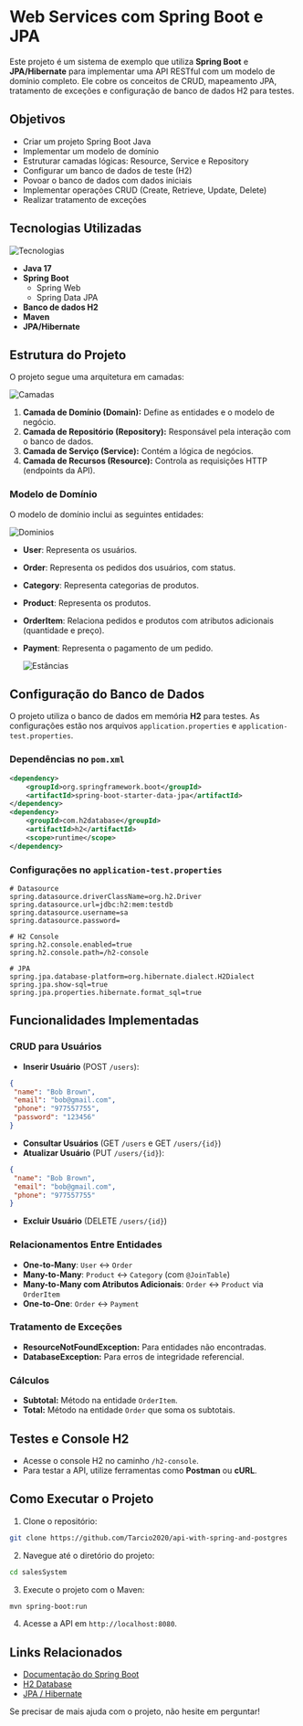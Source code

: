 # Web Services com Spring Boot e JPA

Este projeto é um sistema de exemplo que utiliza **Spring Boot** e **JPA/Hibernate** para implementar uma API RESTful com um modelo de domínio completo. Ele cobre os conceitos de CRUD, mapeamento JPA, tratamento de exceções e configuração de banco de dados H2 para testes.

## Objetivos
- Criar um projeto Spring Boot Java
- Implementar um modelo de domínio
- Estruturar camadas lógicas: Resource, Service e Repository
- Configurar um banco de dados de teste (H2)
- Povoar o banco de dados com dados iniciais
- Implementar operações CRUD (Create, Retrieve, Update, Delete)
- Realizar tratamento de exceções

## Tecnologias Utilizadas

![Tecnologias](https://servidor-estaticos-amber.vercel.app/primeira.png)

- **Java 17**
- **Spring Boot**
  - Spring Web
  - Spring Data JPA
- **Banco de dados H2**
- **Maven**
- **JPA/Hibernate**

## Estrutura do Projeto
O projeto segue uma arquitetura em camadas:

![Camadas](https://servidor-estaticos-amber.vercel.app/segunda.png)

1. **Camada de Domínio (Domain):** Define as entidades e o modelo de negócio.
2. **Camada de Repositório (Repository):** Responsável pela interação com o banco de dados.
3. **Camada de Serviço (Service):** Contém a lógica de negócios.
4. **Camada de Recursos (Resource):** Controla as requisições HTTP (endpoints da API).

### Modelo de Domínio
O modelo de domínio inclui as seguintes entidades:

![Dominios](https://servidor-estaticos-amber.vercel.app/quarta.png)

- **User**: Representa os usuários.
- **Order**: Representa os pedidos dos usuários, com status.
- **Category**: Representa categorias de produtos.
- **Product**: Representa os produtos.
- **OrderItem**: Relaciona pedidos e produtos com atributos adicionais (quantidade e preço).
- **Payment**: Representa o pagamento de um pedido.

  ![Estâncias](https://servidor-estaticos-amber.vercel.app/terceira.png)


## Configuração do Banco de Dados
O projeto utiliza o banco de dados em memória **H2** para testes. As configurações estão nos arquivos `application.properties` e `application-test.properties`.

### Dependências no `pom.xml`
```xml
<dependency>
    <groupId>org.springframework.boot</groupId>
    <artifactId>spring-boot-starter-data-jpa</artifactId>
</dependency>
<dependency>
    <groupId>com.h2database</groupId>
    <artifactId>h2</artifactId>
    <scope>runtime</scope>
</dependency>
```

### Configurações no `application-test.properties`
```properties
# Datasource
spring.datasource.driverClassName=org.h2.Driver
spring.datasource.url=jdbc:h2:mem:testdb
spring.datasource.username=sa
spring.datasource.password=

# H2 Console
spring.h2.console.enabled=true
spring.h2.console.path=/h2-console

# JPA
spring.jpa.database-platform=org.hibernate.dialect.H2Dialect
spring.jpa.show-sql=true
spring.jpa.properties.hibernate.format_sql=true
```

## Funcionalidades Implementadas

### CRUD para Usuários
- **Inserir Usuário** (POST `/users`):
```json
{
 "name": "Bob Brown",
 "email": "bob@gmail.com",
 "phone": "977557755",
 "password": "123456"
}
```

- **Consultar Usuários** (GET `/users` e GET `/users/{id}`)
- **Atualizar Usuário** (PUT `/users/{id}`):
```json
{
 "name": "Bob Brown",
 "email": "bob@gmail.com",
 "phone": "977557755"
}
```
- **Excluir Usuário** (DELETE `/users/{id}`)

### Relacionamentos Entre Entidades
- **One-to-Many**: `User` ↔ `Order`
- **Many-to-Many**: `Product` ↔ `Category` (com `@JoinTable`)
- **Many-to-Many com Atributos Adicionais**: `Order` ↔ `Product` via `OrderItem`
- **One-to-One**: `Order` ↔ `Payment`

### Tratamento de Exceções
- **ResourceNotFoundException:** Para entidades não encontradas.
- **DatabaseException:** Para erros de integridade referencial.

### Cálculos
- **Subtotal:** Método na entidade `OrderItem`.
- **Total:** Método na entidade `Order` que soma os subtotais.

## Testes e Console H2
- Acesse o console H2 no caminho `/h2-console`.
- Para testar a API, utilize ferramentas como **Postman** ou **cURL**.

## Como Executar o Projeto
1. Clone o repositório:
```bash
git clone https://github.com/Tarcio2020/api-with-spring-and-postgres
```

2. Navegue até o diretório do projeto:
```bash
cd salesSystem
```

3. Execute o projeto com o Maven:
```bash
mvn spring-boot:run
```

4. Acesse a API em `http://localhost:8080`.

## Links Relacionados
- [Documentação do Spring Boot](https://spring.io/projects/spring-boot)
- [H2 Database](http://www.h2database.com/html/main.html)
- [JPA / Hibernate](https://hibernate.org/)


Se precisar de mais ajuda com o projeto, não hesite em perguntar!
